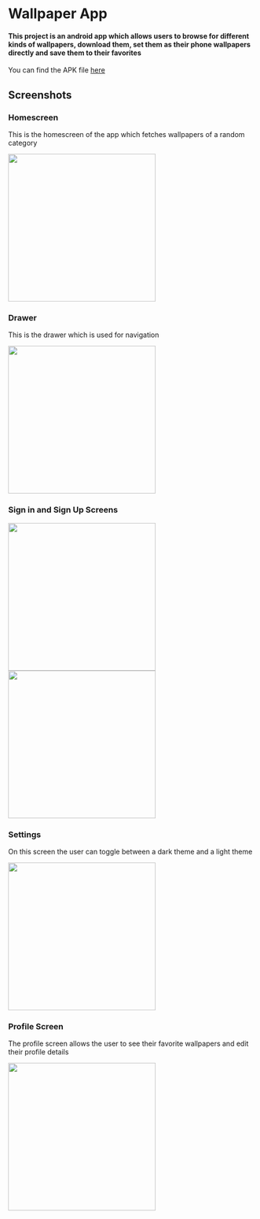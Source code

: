# Wallpaper App

#### This project is an android app which allows users to browse for different kinds of wallpapers, download them, set them as their phone wallpapers directly and save them to their favorites

[apk]: https://github.com/melosshabi/wallpaper-app/releases/tag/apk3

You can find the APK file [here][apk]

## Screenshots

### Homescreen
This is the homescreen of the app which fetches wallpapers of a random category

<img src="https://i.ibb.co/WBGWnqr/Screenshot-20240503-195417-Wallpaper-App.jpg" width="300"/>

### Drawer
This is the drawer which is used for navigation

<img src="https://i.ibb.co/bNvZzJg/Screenshot-20240421-230100-Mela-Wallpapers.jpg" width="300"/>

### Sign in and Sign Up Screens

<img src="https://i.ibb.co/SstyP03/Screenshot-20240421-230121-Mela-Wallpapers.jpg" width="300"/>
<img src="https://i.ibb.co/287tNJF/Screenshot-20240421-230124-Mela-Wallpapers.jpg" width="300"/>

### Settings
On this screen the user can toggle between a dark theme and a light theme

<img src="https://i.ibb.co/tP9qJLg/Screenshot-20240421-230111-Mela-Wallpapers.jpg" width="300"/>

### Profile Screen
The profile screen allows the user to see their favorite wallpapers and edit their profile details

<img src="https://i.ibb.co/Q9H43LM/Screenshot-20240421-230104-Mela-Wallpapers.jpg" width="300"/>